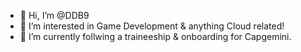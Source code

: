 - 👋  Hi, I’m @DDB9
- 👀  I’m interested in Game Development & anything Cloud related!
- 🌱  I’m currently follwing a traineeship & onboarding for Capgemini.

<!---
DDB9/DDB9 is a ✨ special ✨ repository because its `README.md` (this file) appears on your GitHub profile.
You can click the Preview link to take a look at your changes.
--->
